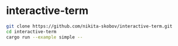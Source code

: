 # interactive-term

```sh
git clone https://github.com/nikita-skobov/interactive-term.git
cd interactive-term
cargo run --example simple --
```